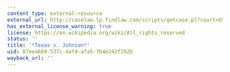 ```yaml
---
content_type: external-resource
external_url: http://caselaw.lp.findlaw.com/scripts/getcase.pl?court=US&vol=491&invol=397
has_external_license_warning: true
license: https://en.wikipedia.org/wiki/All_rights_reserved
status: ''
title: '*Texas v. Johnson*'
uid: 87eea669-537c-4af4-afa5-7b4e242f292b
wayback_url: ''
---
```

